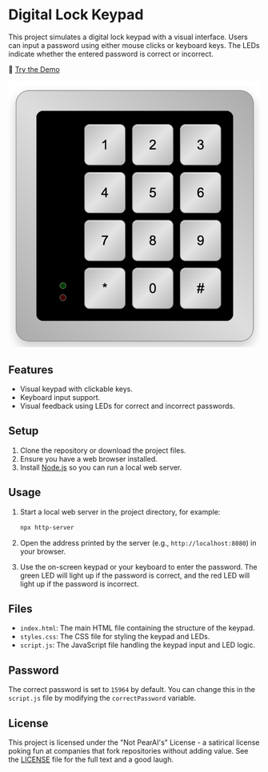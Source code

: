 # Digital Lock Keypad

This project simulates a digital lock keypad with a visual interface. Users can input a password using either mouse clicks or keyboard keys. The LEDs indicate whether the entered password is correct or incorrect.

🔗 [Try the Demo](https://davidyen1124.github.io/digital-keypad/)

![Digital Lock Keypad Interface](/screenshots/keypad.png)

## Features

- Visual keypad with clickable keys.
- Keyboard input support.
- Visual feedback using LEDs for correct and incorrect passwords.

## Setup

1. Clone the repository or download the project files.
2. Ensure you have a web browser installed.
3. Install [Node.js](https://nodejs.org/) so you can run a local web server.

## Usage

1. Start a local web server in the project directory, for example:

   ```bash
   npx http-server
   ```

2. Open the address printed by the server (e.g., `http://localhost:8080`) in your browser.
3. Use the on-screen keypad or your keyboard to enter the password. The green LED will light up if the password is correct, and the red LED will light up if the password is incorrect.

## Files

- `index.html`: The main HTML file containing the structure of the keypad.
- `styles.css`: The CSS file for styling the keypad and LEDs.
- `script.js`: The JavaScript file handling the keypad input and LED logic.

## Password

The correct password is set to `15964` by default. You can change this in the `script.js` file by modifying the `correctPassword` variable.

## License

This project is licensed under the "Not PearAI's" License - a satirical license poking fun at companies that fork repositories without adding value. See the [LICENSE](LICENSE) file for the full text and a good laugh.
